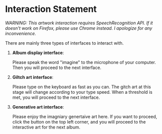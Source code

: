 # Interaction Statement

*WARNING: This artwork interaction requires SpeechRecognition API. If it doesn't work on Firefox, please use Chrome instead. I apologize for any inconvenience.*

There are mainly three types of interfaces to interact with.

1. **Album display interface**: 

   Please speak the word "imagine" to the microphone of your computer. Then you will proceed to the next interface.

2. **Giltch art interface**:

   Please type on the keyboard as fast as you can. The gitch art at this stage will change according to your type speed. When a threshold is met, you will proceed to the next interface.

3. **Generative art interface**:

   Please enjoy the imagniary genertaive art here. If you want to proceed, click the button on the top left corner, and you will proceed to the interactive art for the next album.

